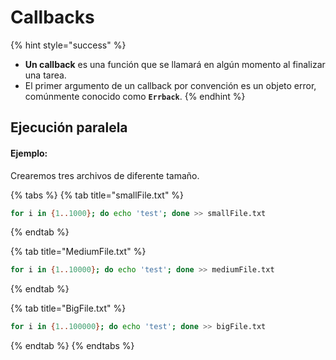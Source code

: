 # Callbacks

{% hint style="success" %}
* **Un callback** es una función que se llamará en algún momento al finalizar una tarea.
* El primer argumento de un callback por convención es un objeto error, comúnmente conocido como **`Errback`**.
{% endhint %}

## Ejecución paralela

#### Ejemplo:

Crearemos tres archivos de diferente tamaño.

{% tabs %}
{% tab title="smallFile.txt" %}
```bash
for i in {1..1000}; do echo 'test'; done >> smallFile.txt
```
{% endtab %}

{% tab title="MediumFile.txt" %}
```bash
for i in {1..10000}; do echo 'test'; done >> mediumFile.txt
```
{% endtab %}

{% tab title="BigFile.txt" %}
```bash
for i in {1..100000}; do echo 'test'; done >> bigFile.txt
```
{% endtab %}
{% endtabs %}



